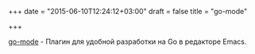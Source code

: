 +++
date = "2015-06-10T12:24:12+03:00"
draft = false
title = "go-mode"

+++

<p><a href="https://github.com/dominikh/go-mode.el">go-mode</a>&nbsp;- Плагин для удобной разработки на Go в редакторе Emacs.</p>

